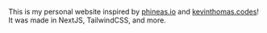 This is my personal website inspired by [phineas.io](https://phineas.io) and [kevinthomas.codes](https://kevinthomas.codes/)!\
It was made in NextJS, TailwindCSS, and more.